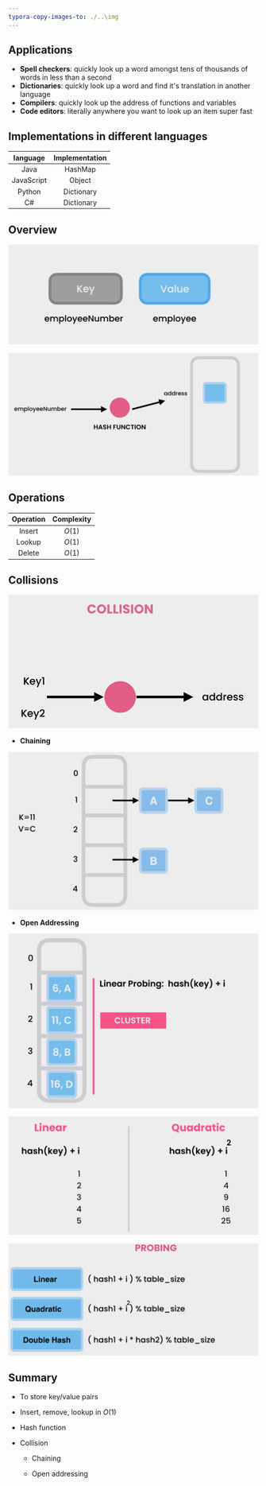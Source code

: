 ```yaml
---
typora-copy-images-to: ./..\img
---
```




## Applications

- **Spell checkers**: quickly look up a word amongst tens of thousands of words in less than a second
- **Dictionaries**: quickly look up a word and find it's translation in another language
- **Compilers**: quickly look up the address of functions and variables
- **Code editors**: literally anywhere you want to look up an item super fast



## Implementations in different languages

|  language  | Implementation |
| :--------: | :------------: |
|    Java    |    HashMap     |
| JavaScript |     Object     |
|   Python   |   Dictionary   |
|     C#     |   Dictionary   |



## Overview

![image-20230405214445371](../img/image-20230405214445371.png)



![image-20230405214501557](../img/image-20230405214501557.png)



## Operations

| Operation | Complexity |
| :-------: | :--------: |
|  Insert   |   $O(1)$   |
|  Lookup   |   $O(1)$   |
|  Delete   |   $O(1)$   |



## Collisions

![image-20230413153723412](../img/image-20230413153723412.png)

- **Chaining**

![image-20230413154050270](../img/image-20230413154050270.png)



- **Open Addressing**

![](../img/image-20230413154455384.png)



![image-20230413154738608](../img/image-20230413154738608.png)



![image-20230413155158934](../img/image-20230413155158934.png)



## Summary

- To store key/value pairs

- Insert, remove, lookup in $O(1)$

- Hash function

- Collision

   - Chaining
   
  - Open addressing
  
    
